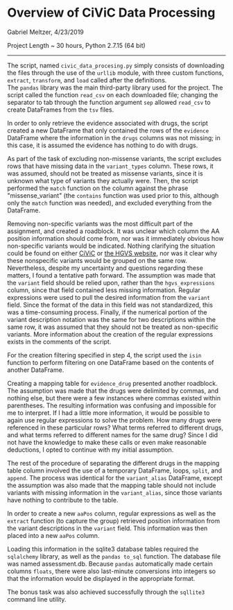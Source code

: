 # Overview of CiViC Data Processing
Gabriel Meltzer, 4/23/2019

Project Length ~ 30 hours, Python 2.7.15 (64 bit)
 
---
The script, named `civic_data_procesing.py` simply consists of downloading the files through the use of the `urllib` module, with three custom functions, `extract`, `transform`, and `load` called after the definitions.  
The `pandas` library was the main third-party library used for the project. The script called the function `read_csv` on each downloaded file; changing the separator to tab through the function argument `sep` allowed `read_csv` to create DataFrames from the `tsv` files. 

In order to only retrieve the evidence associated with drugs, the script created a new DataFrame that only contained the rows of the `evidence` DataFrame where the information in the `drugs` columns was not missing; in this case, it is assumed the evidence has nothing to do with drugs. 

As part of the task of excluding non-missense variants, the script excludes rows that have missing data in the `variant_types` column.  These rows, it was assumed, should not be treated as missense variants, since it is unknown what type of variants they actually were. Then, the script performed the `match` function on the column against the phrase "missense_variant" (the `contains` function was used prior to this, although only the `match` function was needed), and excluded everything from the DataFrame.  

Removing non-specific variants was the most difficult part of the assignment, and created a roadblock. It was unclear which column the AA position information should come from, nor was it immediately obvious how non-specific variants would be indicated. Nothing clarifying the situation could be found on either [CiViC](https://civicdb.org/help/variants/variants-overview) or [the HGVS website](http://www.hgvs.org/mutnomen/), nor was it clear why these nonspecific variants would be grouped on the same row. Nevertheless, despite my uncertainty and questions regarding these matters, I found a tentative path forward. The assumption was made that the `variant` field should be relied upon, rather than the `hgvs_expressions` column, since that field contained less missing information. Regular expressions were used to pull the desired information from the `variant` field. Since the format of the data in this field was not standardized, this was a time-consuming process. Finally, if the numerical portion of the variant description notation was the same for two descriptions within the same row, it was assumed that they should not be treated as non-specific variants. More information about the creation of the regular expressions exists in the comments of the script.

For the creation filtering specified in step 4, the script used the `isin` function to perform filtering on one DataFrame based on the contents of another DataFrame. 

Creating a mapping table for `evidence_drug` presented another roadblock. The assumption was made that the drugs were delimited by commas, and nothing else, but there were a few instances where commas existed within parentheses. The resulting information was confusing and impossible for me to interpret. If I had a little more information, it would be possible to again use regular expressions to solve the problem. How many drugs were referenced in these particular rows? What terms referred to different drugs, and what terms referred to different names for the same drug? Since I did not have the knowledge to make these calls or even make reasonable deductions, I opted to continue with my initial assumption.  

The rest of the procedure of separating the different drugs in the mapping table column involved the use of a temporary DataFrame, loops, `split`, and `append`.  The process was identical for the `variant_alias` DataFrame, except the assumption was also made that the mapping table should not include variants with missing information in the `variant_alias`, since those variants have nothing to contribute to the table. 

In order to create a new `aaPos` column, regular expressions as well as the `extract` function (to capture the group) retrieved position information from the variant descriptions in the `variant` field. This information was then placed into a new `aaPos` column.

Loading this information in the sqlite3 database tables required the `sqlalchemy` library, as well as the `pandas to_sql` function. The database file was named assessment.db. Because `pandas` automatically made certain columns `floats`, there were also last-minute conversions into integers so that the information would be displayed in the appropriate format.

The bonus task was also achieved successfully through the `sqllite3` command line utility. 
